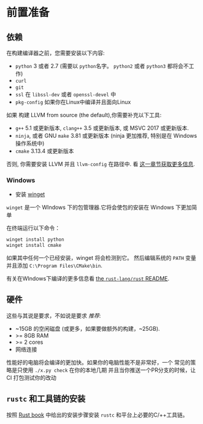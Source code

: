 # 前置准备

## 依赖

在构建编译器之前，您需要安装以下内容:

* `python` 3 或者 2.7 (需要以 `python`名字。 `python2` 或者 `python3` 都将会不工作)
* `curl`
* `git`
* `ssl` 在 `libssl-dev` 或者 `openssl-devel` 中
* `pkg-config` 如果你在Linux中编译并且面向Linux

如果 构建 LLVM from source (the default),你需要补充以下工具:

* `g++` 5.1 或更新版本, `clang++` 3.5 或更新版本, 或 MSVC 2017 或更新版本.
* `ninja`, 或者 GNU `make` 3.81 或更新版本 (ninja 更加推荐, 特别是在 Windows 操作系统中)
* `cmake` 3.13.4 或更新版本

否则, 你需要安装 LLVM 并且 `llvm-config` 在路径中.
看 [这一章节获取更多信息][sysllvm].

[sysllvm]: ./suggested.md#skipping-llvm-build

### Windows

* 安装 [winget](https://github.com/microsoft/winget-cli)

`winget` 是一个 WIndows 下的包管理器.它将会使包的安装在 Windows 下更加简单

在终端运行以下命令：

```powershell
winget install python
winget install cmake
```

如果其中任何一个已经安装，winget 将会检测到它。
然后编辑系统的 `PATH` 变量并且添加 `C:\Program Files\CMake\bin`.

有关在WIndows下编译的更多信息看 [the `rust-lang/rust` README](https://github.com/rust-lang/rust#building-on-windows).

## 硬件

这些与其说是要求，不如说是要求 _推荐_:

* ~15GB 的空闲磁盘 (或更多，如果要做额外的构建，~25GB).
* \>= 8GB RAM
* \>= 2 cores
* 网络连接

性能好的电脑将会编译的更加快。如果你的电脑性能不是非常好，一个
常见的策略是只使用 `./x.py check` 在你的本地几期
并且当你推送一个PR分支的时候，让 CI 打包测试你的改动

## `rustc` 和工具链的安装

按照 [Rust book][install] 中给出的安装步骤安装
`rustc` 和平台上必要的C/++工具链。

[install]: https://doc.rust-lang.org/book/ch01-01-installation.html
